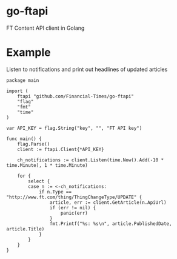 # go-ftapi

FT Content API client in Golang

# Example

Listen to notifications and print out headlines of updated articles

    package main

    import (
        ftapi "github.com/Financial-Times/go-ftapi"
        "flag"
        "fmt"
        "time"
    )

    var API_KEY = flag.String("key", "", "FT API key")

    func main() {
        flag.Parse()
        client := ftapi.Client{*API_KEY}

        ch_notifications := client.Listen(time.Now().Add(-10 * time.Minute), 1 * time.Minute)

        for {
            select {
            case n := <-ch_notifications:
                if n.Type == "http://www.ft.com/thing/ThingChangeType/UPDATE" {
                    article, err := client.GetArticle(n.ApiUrl)
                    if (err != nil) {
                        panic(err)
                    }
                    fmt.Printf("%s: %s\n", article.PublishedDate, article.Title)
                }
            }
        }
    }

